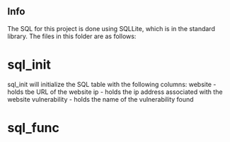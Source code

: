 ## Info
The SQL for this project is done using SQLLite, which is in the standard library. The files in this folder are as follows:

# sql_init
sql_init will initialize the SQL table with the following columns:
    website - holds tbe URL of the website
    ip - holds the ip address associated with the website
    vulnerability - holds the name of the vulnerability found

# sql_func

